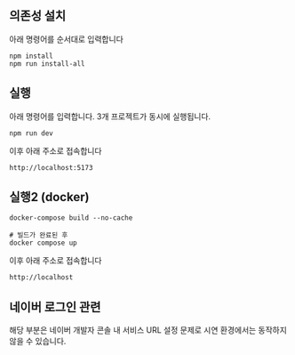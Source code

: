## 의존성 설치

아래 명령어를 순서대로 입력합니다

```
npm install
npm run install-all
```

## 실행

아래 명령어를 입력합니다. 3개 프로젝트가 동시에 실행됩니다.

```
npm run dev
```

이후 아래 주소로 접속합니다

```
http://localhost:5173
```

## 실행2 (docker)

```
docker-compose build --no-cache

# 빌드가 완료된 후
docker compose up
```

이후 아래 주소로 접속합니다

```
http://localhost
```

## 네이버 로그인 관련

해당 부분은 네이버 개발자 콘솔 내 서비스 URL 설정 문제로 시연 환경에서는 동작하지 않을 수 있습니다.
